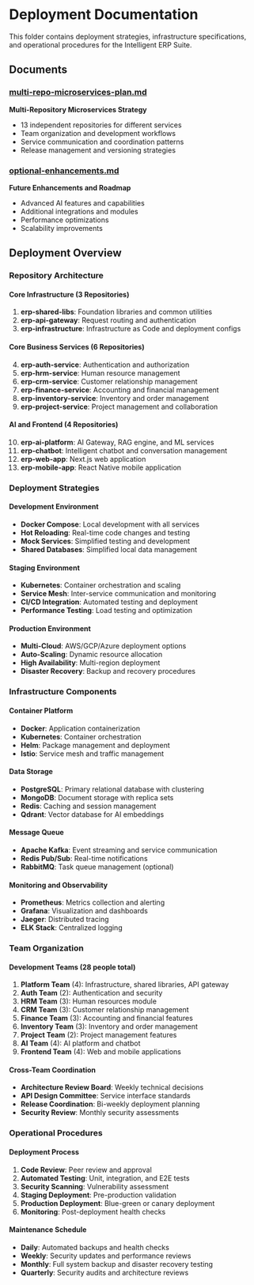 # Deployment Documentation

This folder contains deployment strategies, infrastructure specifications, and operational procedures for the Intelligent ERP Suite.

## Documents

### [multi-repo-microservices-plan.md](./multi-repo-microservices-plan.md)
**Multi-Repository Microservices Strategy**
- 13 independent repositories for different services
- Team organization and development workflows
- Service communication and coordination patterns
- Release management and versioning strategies

### [optional-enhancements.md](./optional-enhancements.md)
**Future Enhancements and Roadmap**
- Advanced AI features and capabilities
- Additional integrations and modules
- Performance optimizations
- Scalability improvements

## Deployment Overview

### Repository Architecture

#### Core Infrastructure (3 Repositories)
1. **erp-shared-libs**: Foundation libraries and common utilities
2. **erp-api-gateway**: Request routing and authentication
3. **erp-infrastructure**: Infrastructure as Code and deployment configs

#### Core Business Services (6 Repositories)
4. **erp-auth-service**: Authentication and authorization
5. **erp-hrm-service**: Human resource management
6. **erp-crm-service**: Customer relationship management
7. **erp-finance-service**: Accounting and financial management
8. **erp-inventory-service**: Inventory and order management
9. **erp-project-service**: Project management and collaboration

#### AI and Frontend (4 Repositories)
10. **erp-ai-platform**: AI Gateway, RAG engine, and ML services
11. **erp-chatbot**: Intelligent chatbot and conversation management
12. **erp-web-app**: Next.js web application
13. **erp-mobile-app**: React Native mobile application

### Deployment Strategies

#### Development Environment
- **Docker Compose**: Local development with all services
- **Hot Reloading**: Real-time code changes and testing
- **Mock Services**: Simplified testing and development
- **Shared Databases**: Simplified local data management

#### Staging Environment
- **Kubernetes**: Container orchestration and scaling
- **Service Mesh**: Inter-service communication and monitoring
- **CI/CD Integration**: Automated testing and deployment
- **Performance Testing**: Load testing and optimization

#### Production Environment
- **Multi-Cloud**: AWS/GCP/Azure deployment options
- **Auto-Scaling**: Dynamic resource allocation
- **High Availability**: Multi-region deployment
- **Disaster Recovery**: Backup and recovery procedures

### Infrastructure Components

#### Container Platform
- **Docker**: Application containerization
- **Kubernetes**: Container orchestration
- **Helm**: Package management and deployment
- **Istio**: Service mesh and traffic management

#### Data Storage
- **PostgreSQL**: Primary relational database with clustering
- **MongoDB**: Document storage with replica sets
- **Redis**: Caching and session management
- **Qdrant**: Vector database for AI embeddings

#### Message Queue
- **Apache Kafka**: Event streaming and service communication
- **Redis Pub/Sub**: Real-time notifications
- **RabbitMQ**: Task queue management (optional)

#### Monitoring and Observability
- **Prometheus**: Metrics collection and alerting
- **Grafana**: Visualization and dashboards
- **Jaeger**: Distributed tracing
- **ELK Stack**: Centralized logging

### Team Organization

#### Development Teams (28 people total)
1. **Platform Team** (4): Infrastructure, shared libraries, API gateway
2. **Auth Team** (2): Authentication and security
3. **HRM Team** (3): Human resources module
4. **CRM Team** (3): Customer relationship management
5. **Finance Team** (3): Accounting and financial features
6. **Inventory Team** (3): Inventory and order management
7. **Project Team** (2): Project management features
8. **AI Team** (4): AI platform and chatbot
9. **Frontend Team** (4): Web and mobile applications

#### Cross-Team Coordination
- **Architecture Review Board**: Weekly technical decisions
- **API Design Committee**: Service interface standards
- **Release Coordination**: Bi-weekly deployment planning
- **Security Review**: Monthly security assessments

### Operational Procedures

#### Deployment Process
1. **Code Review**: Peer review and approval
2. **Automated Testing**: Unit, integration, and E2E tests
3. **Security Scanning**: Vulnerability assessment
4. **Staging Deployment**: Pre-production validation
5. **Production Deployment**: Blue-green or canary deployment
6. **Monitoring**: Post-deployment health checks

#### Maintenance Schedule
- **Daily**: Automated backups and health checks
- **Weekly**: Security updates and performance reviews
- **Monthly**: Full system backup and disaster recovery testing
- **Quarterly**: Security audits and architecture reviews